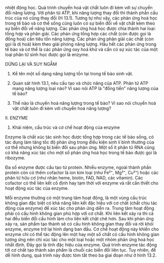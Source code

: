 nhiệt động học. Quá trình chuyển hoá vật chất luôn đi kèm với sự chuyển đổi năng lượng. Với phân tử ATP, khi năng lượng thay đổi thì thành phần cấu trúc của nó cũng thay đổi (H 13.1). Tương tự như vậy, các phản ứng hoá học trong tế bào và cơ thể sống cũng luôn có sự biến đổi về vật chất kèm theo sự biến đổi về năng lượng. Các phản ứng hoá học được chia thành hai loại: tổng hợp và phân giải. Các phản ứng tổng hợp các chất (còn được gọi là đồng hoá) cần tiêu tốn năng lượng. Các phản ứng phân giải các chất (còn gọi là dị hoá) kèm theo giải phóng năng lượng. Hầu hết các phản ứng trong tế bào và cơ thể là các phản ứng oxy hoá khử và cần có sự xúc tác của một loại phân tử sinh học được gọi là enzyme.

DỪNG LẠI VÀ SUY NGẪM

1. Kể tên một số dạng năng lượng tồn tại trong tế bào sinh vật.

2. Quan sát hình 13.1, nêu cấu tạo và chức năng của ATP. Phân tử ATP mang năng lượng loại nào? Vì sao nói ATP là "đồng tiền" năng lượng của tế bào?

3. Thế nào là chuyển hoá năng lượng trong tế bào? Vì sao nói chuyển hoá vật chất luôn đi kèm với chuyển hoá năng lượng?

II. ENZYME

1. Khái niệm, cấu trúc và cơ chế hoạt động của enzyme

Enzyme là chất xúc tác sinh học được tổng hợp trong các tế bào sống, có tác dụng làm tăng tốc độ phản ứng trong điều kiện sinh lí bình thường của cơ thể nhưng không bị biến đổi sau phản ứng. Một số ít phân tử RNA cũng có khả năng xúc tác cho một số phản ứng hoá học trong tế bào được gọi là ribozyme.

Đa số enzyme được cấu tạo từ protein. Nhiều enzyme, ngoài thành phần protein còn có thêm cofactor là ion kim loại (như Fe²⁺, Mg²⁺, Cu²⁺) hoặc các phân tử hữu cơ (như nhân heme, biotin, FAD, NAD, các vitamin). Các cofactor có thể liên kết cố định hay tạm thời với enzyme và rất cần thiết cho hoạt động xúc tác của enzyme.

Mỗi enzyme thường có một trung tâm hoạt động, là một vùng cấu trúc không gian đặc biệt có khả năng liên kết đặc hiệu với cơ chất (chất chịu tác động của enzyme) để xúc tác cho phản ứng diễn ra. Trung tâm hoạt động phải có cấu hình không gian phù hợp với cơ chất. Khi liên kết xảy ra thì cả hai đều biến đổi cấu hình làm cho liên kết chặt chẽ hơn. Sau khi phản ứng xảy ra, sản phẩm tạo thành sẽ có cấu hình không gian thay đổi và rời khỏi enzyme, enzyme trở lại hình dạng ban đầu. Cơ chế hoạt động này khiến cho enzyme chỉ có thể tác động lên một hay một số chất có cấu hình không gian tương ứng nên chỉ xúc tác cho một loại hoặc một nhóm phản ứng hoá học nhất định. Đây gọi là tính đặc hiệu của enzyme. Quá trình enzyme tác động tới cơ chất tạo thành sản phẩm là chuỗi các biến đổi liên tục. Tuy nhiên, để dễ hình dung, quá trình này được tóm tắt theo ba giai đoạn như ở hình 13.2.